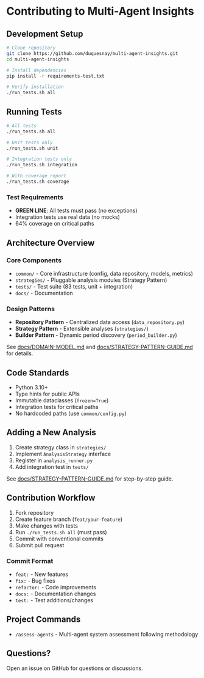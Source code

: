 # Contributing to Multi-Agent Insights

## Development Setup

```bash
# Clone repository
git clone https://github.com/duquesnay/multi-agent-insights.git
cd multi-agent-insights

# Install dependencies
pip install -r requirements-test.txt

# Verify installation
./run_tests.sh all
```

## Running Tests

```bash
# All tests
./run_tests.sh all

# Unit tests only
./run_tests.sh unit

# Integration tests only
./run_tests.sh integration

# With coverage report
./run_tests.sh coverage
```

### Test Requirements

- **GREEN LINE**: All tests must pass (no exceptions)
- Integration tests use real data (no mocks)
- 64% coverage on critical paths

## Architecture Overview

### Core Components

- `common/` - Core infrastructure (config, data repository, models, metrics)
- `strategies/` - Pluggable analysis modules (Strategy Pattern)
- `tests/` - Test suite (83 tests, unit + integration)
- `docs/` - Documentation

### Design Patterns

- **Repository Pattern** - Centralized data access (`data_repository.py`)
- **Strategy Pattern** - Extensible analyses (`strategies/`)
- **Builder Pattern** - Dynamic period discovery (`period_builder.py`)

See [docs/DOMAIN-MODEL.md](docs/DOMAIN-MODEL.md) and [docs/STRATEGY-PATTERN-GUIDE.md](docs/STRATEGY-PATTERN-GUIDE.md) for details.

## Code Standards

- Python 3.10+
- Type hints for public APIs
- Immutable dataclasses (`frozen=True`)
- Integration tests for critical paths
- No hardcoded paths (use `common/config.py`)

## Adding a New Analysis

1. Create strategy class in `strategies/`
2. Implement `AnalysisStrategy` interface
3. Register in `analysis_runner.py`
4. Add integration test in `tests/`

See [docs/STRATEGY-PATTERN-GUIDE.md](docs/STRATEGY-PATTERN-GUIDE.md) for step-by-step guide.

## Contribution Workflow

1. Fork repository
2. Create feature branch (`feat/your-feature`)
3. Make changes with tests
4. Run `./run_tests.sh all` (must pass)
5. Commit with conventional commits
6. Submit pull request

### Commit Format

- `feat:` - New features
- `fix:` - Bug fixes
- `refactor:` - Code improvements
- `docs:` - Documentation changes
- `test:` - Test additions/changes

## Project Commands

- `/assess-agents` - Multi-agent system assessment following methodology

## Questions?

Open an issue on GitHub for questions or discussions.
